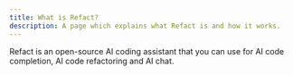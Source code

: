 ```yaml
---
title: What is Refact?
description: A page which explains what Refact is and how it works.
---
```


Refact is an open-source AI coding assistant that you can use for AI code completion, AI code refactoring and AI chat. 